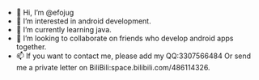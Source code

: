 - 👋 Hi, I’m @efojug
- 👀 I’m interested in android development.
- 🌱 I’m currently learning java.
- 💞️ I’m looking to collaborate on friends who develop android apps together.
- 📫 If you want to contact me, please add my QQ:3307566484 Or send me a private letter on BiliBili:space.bilibili.com/486114326.

<!---
efojug/efojug is a ✨ special ✨ repository because its `README.md` (this file) appears on your GitHub profile.
You can click the Preview link to take a look at your changes.
--->
